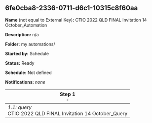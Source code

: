 ## 6fe0cba8-2336-0711-d6c1-10315c8f60aa

**Name** (not equal to External Key)**:** CTIO 2022 QLD FINAL Invitation 14 October_Automation

**Description:** n/a

**Folder:** my automations/

**Started by:** Schedule

**Status:** Ready

**Schedule:** Not defined

**Notifications:** _none_


| Step 1<br>_<small>-</small>_ |
| --- |
| _1.1: query_<br>CTIO 2022 QLD FINAL Invitation 14 October_Query |
